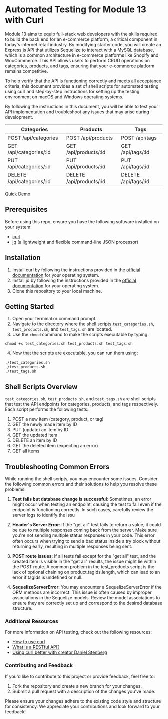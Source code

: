 # Automated Testing for Module 13 with Curl

Module 13 aims to equip full-stack web developers with the skills required to build the back end for an e-commerce platform, a critical component in today's internet retail industry. By modifying starter code, you will create an Express.js API that utilizes Sequelize to interact with a MySQL database, which is a common architecture in e-commerce platforms like Shopify and WooCommerce. This API allows users to perform CRUD operations on categories, products, and tags, ensuring that your e-commerce platform remains competitive.

To help verify that the API is functioning correctly and meets all acceptance criteria, this document provides a set of shell scripts for automated testing using curl and step-by-step instructions for setting up the testing environment on macOS and Windows operating systems.

By following the instructions in this document, you will be able to test your API implementation and troubleshoot any issues that may arise during development. 

| Categories              | Products               | Tags                  |
|-------------------------|------------------------|-----------------------|
| POST /api/categories    | POST /api/products     | POST /api/tags        |
| GET /api/categories/:id | GET /api/products/:id  | GET /api/tags/:id     |
| PUT /api/categories/:id | PUT /api/products/:id  | PUT /api/tags/:id     |
| DELETE /api/categories/:id | DELETE /api/products/:id | DELETE /api/tags/:id |


[Quick Demo](https://www.loom.com/share/1b133c22c9c141b3a78214d58e526cf0)

## Prerequisites

Before using this repo, ensure you have the following software installed on your system:

- [curl](https://curl.se/download.html)
- [jq](https://stedolan.github.io/jq/download/) (a lightweight and flexible command-line JSON processor)

## Installation

1. Install curl by following the instructions provided in the [official documentation](https://curl.se/download.html) for your operating system.
2. Install jq by following the instructions provided in the [official documentation](https://stedolan.github.io/jq/download/) for your operating system.
3. Clone this repository to your local machine.

## Getting Started

1. Open your terminal or command prompt.
2. Navigate to the directory where the shell scripts `test_categories.sh`, `test_products.sh`, and `test_tags.sh` are located.
3. Use the `chmod` command to make the scripts executable by typing:
```
chmod +x test_categories.sh test_products.sh test_tags.sh
```
4. Now that the scripts are executable, you can run them using:
```
./test_categories.sh
./test_products.sh
./test_tags.sh
```

## Shell Scripts Overview

`test_categories.sh`, `test_products.sh`, and `test_tags.sh` are shell scripts that test the API endpoints for categories, products, and tags respectively. Each script performs the following tests:

1. POST a new item (category, product, or tag)
2. GET the newly made item by ID
3. PUT (update) an item by ID
4. GET the updated item
5. DELETE an item by ID
6. GET the deleted item (expecting an error)
7. GET all items

## Troubleshooting Common Errors

While running the shell scripts, you may encounter some issues. Consider the following common errors and their solutions to help you resolve these problems:

1. **Test fails but database change is successful**: Sometimes, an error might occur when testing an endpoint, causing the test to fail even if the endpoint is functioning correctly. In such cases, carefully review the server logs to identify the issu

2. **Header's Server Error**: If the "get all" test fails to return a value, it could be due to multiple responses coming back from the server. Make sure you're not sending multiple status responses in your code. This error often occurs when trying to send a bad status inside a try block without returning early, resulting in multiple responses being sent.

3. **POST route issues**: If all tests fail except for the "get all" test, and the created item is visible in the "get all" results, the issue might lie within the POST route. A common problem in the test_products script is the lack of optional chaining on product.tagIds.length, which can lead to an error if tagIds is undefined or null.

4. **SequelizeServerError**: You may encounter a SequelizeServerError if the ORM methods are incorrect. This issue is often caused by improper associations in the Sequelize models. Review the model associations to ensure they are correctly set up and correspond to the desired database structure.

### Additional Resources

For more information on API testing, check out the following resources:

- [How to use curl](https://www.youtube.com/watch?v=BuEYquQweGo)
- [What is a RESTful API?](https://www.youtube.com/watch?v=lsMQRaeKNDk)
- [Using curl better with creator Daniel Stenberg](https://www.youtube.com/watch?v=I6id1Y0YuNk)

### Contributing and Feedback

If you'd like to contribute to this project or provide feedback, feel free to:

1. Fork the repository and create a new branch for your changes.
2. Submit a pull request with a description of the changes you've made.

Please ensure your changes adhere to the existing code style and structure for consistency. We appreciate your contributions and look forward to your feedback!



